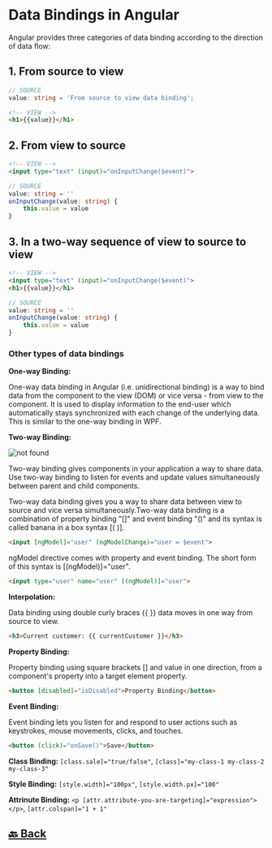<h1>Data Bindings in Angular</h1>

Angular provides three categories of data binding according to the direction of data flow:

<h2>1. From source to view</h2>

```ts
// SOURCE
value: string = 'From source to view data binding';
```
```html
<!-- VIEW -->
<h1>{{value}}</h1>
```

<h2>2. From view to source</h2>

```html
<!-- VIEW -->
<input type="text" (input)="onInputChange($event)">
```
```ts
// SOURCE
value: string = ''
onInputChange(value: string) {
    this.value = value
}
```

<h2>3. In a two-way sequence of view to source to view</h2>

```html
<!-- VIEW -->
<input type="text" (input)="onInputChange($event)">
<h1>{{value}}</h1>
```
```ts
// SOURCE
value: string = ''
onInputChange(value: string) {
    this.value = value
}
```
<h3>Other types of data bindings</h3>

**One-way Binding:**

One-way data binding in Angular (i.e. unidirectional binding) is a way to bind data from the component to the view (DOM) or vice versa - from view to the component. It is used to display information to the end-user which automatically stays synchronized with each change of the underlying data. This is similar to the one-way binding in WPF.

**Two-way Binding:**

<img src="https://images.surferseo.art/42276c9f-580d-4b70-b137-9dcde970354f.png" alt="not found">

Two-way binding gives components in your application a way to share data. Use two-way binding to listen for events and update values simultaneously between parent and child components.

Two-way data binding gives you a way to share data between view to source and vice versa simultaneously.Two-way data binding is a combination of property binding "[]" and event binding "()" and its syntax is called banana in a box syntax [( )].

```html
<input [ngModel]="user" (ngModelChange)="user = $event">
```
ngModel directive comes with property and event binding. The short form of this syntax is [(ngModel)]="user".

```html
<input type="user" name="user" [(ngModel)]="user">
```


**Interpolation:**

Data binding using double curly braces {{ }} data moves in one way from source to view.

```html
<h3>Current customer: {{ currentCustomer }}</h3>
```

**Property Binding:**

Property binding using square brackets [] and value in one direction, from a component's property into a target element property.

```html
<button [disabled]="isDisabled">Property Binding</button>
```

**Event Binding:**

Event binding lets you listen for and respond to user actions such as keystrokes, mouse movements, clicks, and touches.

```html
<button (click)="onSave()">Save</button>
```

**Class Binding:** `[class.sale]="true/false"`,  `[class]="my-class-1 my-class-2 my-class-3"`

**Style Binding:** `[style.width]="100px"`, `[style.width.px]="100"`

**Attrinute Binding:** `<p [attr.attribute-you-are-targeting]="expression"></p>`, `[attr.colspan]="1 + 1"`

<h2><a href="https://github.com/sanjay9616/Angular/blob/master/README.md"> 🔙 Back</a></h2>
